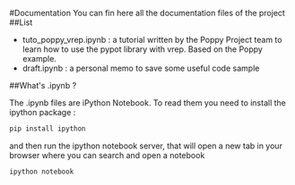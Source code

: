 #Documentation
You can fin here all the documentation files of the project
##List
* tuto_poppy_vrep.ipynb : a tutorial written by the Poppy Project team to learn how to use the pypot library with vrep. Based on the Poppy example.
* draft.ipynb : a personal memo to save some useful code sample

##What's .ipynb ?

The .ipynb files are iPython Notebook. To read them you need to install the ipython package : 
```bash
pip install ipython
```
and then run the ipython notebook server, that will open a new tab in your browser where you can search and open a notebook
```bash
ipython notebook
```
